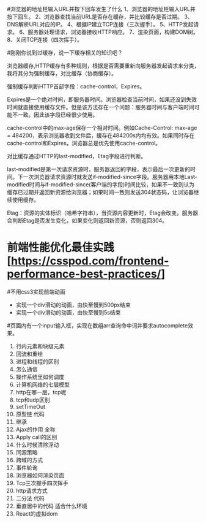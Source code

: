 #浏览器的地址栏输入URL并按下回车发生了什么
1、浏览器的地址栏输入URL并按下回车。
2、浏览器查找当前URL是否存在缓存，并比较缓存是否过期。
3、DNS解析URL对应的IP。
4、根据IP建立TCP连接（三次握手）。
5、HTTP发起请求。
6、服务器处理请求，浏览器接收HTTP响应。
7、渲染页面，构建DOM树。
8、关闭TCP连接（四次挥手）。

#刚刚你说到过缓存，说一下缓存相关的知识吧？

浏览器缓存,HTTP缓存有多种规则，根据是否需要重新向服务器发起请求来分类，我将其分为强制缓存，对比缓存（协商缓存）。


强制缓存判断HTTP首部字段：cache-control，Expires。


Expires是一个绝对时间，即服务器时间。浏览器检查当前时间，如果还没到失效时间就直接使用缓存文件。但是该方法存在一个问题：服务器时间与客户端时间可能不一致。因此该字段已经很少使用。


cache-control中的max-age保存一个相对时间。例如Cache-Control: max-age = 484200，表示浏览器收到文件后，缓存在484200s内均有效。如果同时存在cache-control和Expires，浏览器总是优先使用cache-control。


对比缓存通过HTTP的last-modified，Etag字段进行判断。


last-modified是第一次请求资源时，服务器返回的字段，表示最后一次更新的时间。下一次浏览器请求资源时就发送if-modified-since字段。服务器用本地Last-modified时间与if-modified-since(客户端的字段)时间比较，如果不一致则认为缓存已过期并返回新资源给浏览器；如果时间一致则发送304状态码，让浏览器继续使用缓存。


Etag：资源的实体标识（哈希字符串），当资源内容更新时，Etag会改变。服务器会判断Etag是否发生变化，如果变化则返回新资源，否则返回304。

# 前端性能优化最佳实践[https://csspod.com/frontend-performance-best-practices/]
#不用css3实现前端动画  
- 实现一个div滑动的动画，由快至慢到500px结束
- 实现一个div滑动的动画，由快至慢到5s结束

#页面内有一个input输入框，实现在数组arr查询命中词并要求autocomplete效果。

1.	行内元素和块级元素
2.	回流和重绘
3.	进程和线程的区别
4.	怎么通信
5.	操作系统里如何调度
6.	计算机网络的七层模型
7.	http在哪一层，tcp呢
8.	tcp和udp区别
9.	setTimeOut
10.	原型链 代码
11.	继承
12.	Ajax的作用 全称
13.	Apply call的区别
14.	什么时候清除浮动
15.	同源策略
16.	跨域的方式
17.	事件轮询
18.	浏览器如何渲染页面
19.	Tcp三次握手四次挥手
20.	http请求方式
21.	二分法 代码
22.	垂直居中的代码 适合什么环境
23.	React的虚拟dom 